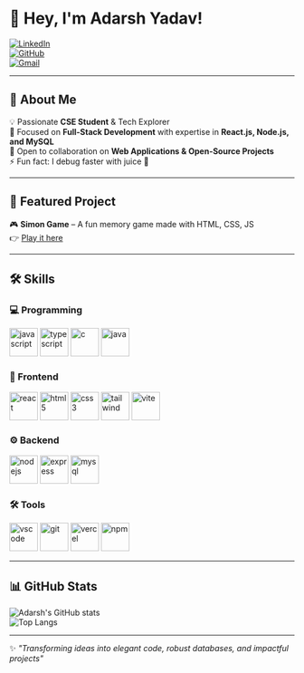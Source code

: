 # 👋 Hey, I'm Adarsh Yadav!  

[![LinkedIn](https://img.shields.io/badge/LinkedIn-Adarsh%20Yadav-blue?style=for-the-badge&logo=linkedin)](https://www.linkedin.com/in/adarsh-yadav9)  
[![GitHub](https://img.shields.io/badge/GitHub-AdarshYadav9-black?style=for-the-badge&logo=github)](https://github.com/AdarshYadav9)  
[![Gmail](https://img.shields.io/badge/Gmail-adarshyadav918273@gmail.com-red?style=for-the-badge&logo=gmail)](mailto:adarshyadav918273@gmail.com)  

---

## 🚀 About Me  
💡 Passionate **CSE Student** & Tech Explorer  
🎯 Focused on **Full-Stack Development** with expertise in **React.js, Node.js, and MySQL**  
🤝 Open to collaboration on **Web Applications & Open-Source Projects**  
⚡ Fun fact: I debug faster with juice 🧃  

---

## 📌 Featured Project  
🎮 **Simon Game** – A fun memory game made with HTML, CSS, JS  
👉 [Play it here](https://simongame-rho.vercel.app/)  

---

## 🛠️ Skills  

### 💻 Programming  
<p align="left">
    <img src="https://cdn.jsdelivr.net/gh/devicons/devicon/icons/javascript/javascript-original.svg" alt="javascript" width="50" height="50"/>
    <img src="https://cdn.jsdelivr.net/gh/devicons/devicon/icons/typescript/typescript-original.svg" alt="typescript" width="50" height="50"/>
    <img src="https://cdn.jsdelivr.net/gh/devicons/devicon/icons/c/c-original.svg" alt="c" width="50" height="50"/>
    <img src="https://cdn.jsdelivr.net/gh/devicons/devicon/icons/java/java-original.svg" alt="java" width="50" height="50"/>
</p>

### 🎨 Frontend  
<p align="left">
    <img src="https://cdn.jsdelivr.net/gh/devicons/devicon/icons/react/react-original.svg" alt="react" width="50" height="50"/>
    <img src="https://cdn.jsdelivr.net/gh/devicons/devicon/icons/html5/html5-original.svg" alt="html5" width="50" height="50"/>
    <img src="https://cdn.jsdelivr.net/gh/devicons/devicon/icons/css3/css3-original.svg" alt="css3" width="50" height="50"/>
    <img src="https://www.vectorlogo.zone/logos/tailwindcss/tailwindcss-icon.svg" alt="tailwind" width="50" height="50"/>
    <img src="https://vitejs.dev/logo.svg" alt="vite" width="50" height="50"/>
</p>

### ⚙️ Backend  
<p align="left">
    <img src="https://cdn.jsdelivr.net/gh/devicons/devicon/icons/nodejs/nodejs-original.svg" alt="nodejs" width="50" height="50"/>
    <img src="https://cdn.jsdelivr.net/gh/devicons/devicon/icons/express/express-original.svg" alt="express" width="50" height="50"/>
    <img src="https://cdn.jsdelivr.net/gh/devicons/devicon/icons/mysql/mysql-original.svg" alt="mysql" width="50" height="50"/>
</p>

### 🛠️ Tools  
<p align="left">
    <img src="https://cdn.jsdelivr.net/gh/devicons/devicon/icons/vscode/vscode-original.svg" alt="vscode" width="50" height="50"/>
    <img src="https://cdn.jsdelivr.net/gh/devicons/devicon/icons/git/git-original.svg" alt="git" width="50" height="50"/>
    <img src="https://www.vectorlogo.zone/logos/vercel/vercel-icon.svg" alt="vercel" width="50" height="50"/>
    <img src="https://cdn.jsdelivr.net/gh/devicons/devicon/icons/npm/npm-original-wordmark.svg" alt="npm" width="50" height="50"/>
</p>

---

## 📊 GitHub Stats  
![Adarsh's GitHub stats](https://github-readme-stats.vercel.app/api?username=AdarshYadav9&show_icons=true&theme=radical)  
![Top Langs](https://github-readme-stats.vercel.app/api/top-langs/?username=AdarshYadav9&layout=compact&theme=radical)  

---
✨ *"Transforming ideas into elegant code, robust databases, and impactful projects"*
